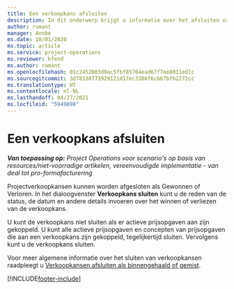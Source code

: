 ```yaml
---
title: Een verkoopkans afsluiten
description: In dit onderwerp krijgt u informatie over het afsluiten van een projectverkoopkans.
author: rumant
manager: Annbe
ms.date: 10/01/2020
ms.topic: article
ms.service: project-operations
ms.reviewer: kfend
ms.author: rumant
ms.openlocfilehash: 01c2452003d9ac5fbf85704ead67f7ee8011ed1c
ms.sourcegitcommit: 3d78338773929121d17ec3386f6cb67bfb2272cc
ms.translationtype: HT
ms.contentlocale: nl-NL
ms.lasthandoff: 04/27/2021
ms.locfileid: "5949898"
---
```

# <a name="close-an-opportunity"></a>Een verkoopkans afsluiten

_**Van toepassing op:** Project Operations voor scenario's op basis van resources/niet-voorradige artikelen, vereenvoudigde implementatie - van deal tot pro-formafacturering_

Projectverkoopkansen kunnen worden afgesloten als Gewonnen of Verloren. In het dialoogvenster **Verkoopkans sluiten** kunt u de reden van de status, de datum en andere details invoeren over het winnen of verliezen van de verkoopkans.

U kunt de verkoopkans niet sluiten als er actieve prijsopgaven aan zijn gekoppeld. U kunt alle actieve prijsopgaven en concepten van prijsopgaven die aan een verkoopkans zijn gekoppeld, tegelijkertijd sluiten. Vervolgens kunt u de verkoopkans sluiten.

Voor meer algemene informatie over het sluiten van verkoopkansen raadpleegt u [Verkoopkansen afsluiten als binnengehaald of gemist](/dynamics365/sales-enterprise/close-opportunity-won-lost-sales).


[!INCLUDE[footer-include](../includes/footer-banner.md)]